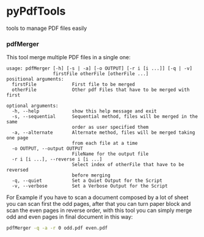 # pyPdfTools
tools to manage PDF files easily

### pdfMerger

This tool merge multiple PDF files in a single one:

```
usage: pdfMerger [-h] [-s | -a] [-o OUTPUT] [-r i [i ...]] [-q | -v]
                 firstFile otherFile [otherFile ...]
positional arguments:
  firstFile             First file to be merged
  otherFile             Other pdf Files that have to be merged with first

optional arguments:
  -h, --help            show this help message and exit
  -s, --sequential      Sequential method, files will be merged in the same
                        order as user specified them
  -a, --alternate       Alternate method, files will be merged taking one page
                        from each file at a time
  -o OUTPUT, --output OUTPUT
                        FileName for the output file
  -r i [i ...], --reverse i [i ...]
                        Select index of otherFile that have to be reversed
                        before merging
  -q, --quiet           Set a Quiet Output for the Script
  -v, --verbose         Set a Verbose Output for the Script

```

For Example if you have to scan a document composed by a lot of sheet you can scan first the odd pages, after that you can turn paper block and scan the even pages in reverse order, with this tool you can simply merge odd and even pages in final document in this way:

```bash
pdfMerger -q -a -r 0 odd.pdf even.pdf
```
